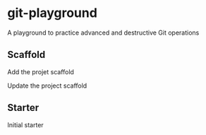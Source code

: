 # git-playground

A playground to practice advanced and destructive Git operations

## Scaffold

Add the projet scaffold

Update the project scaffold

## Starter

Initial starter
